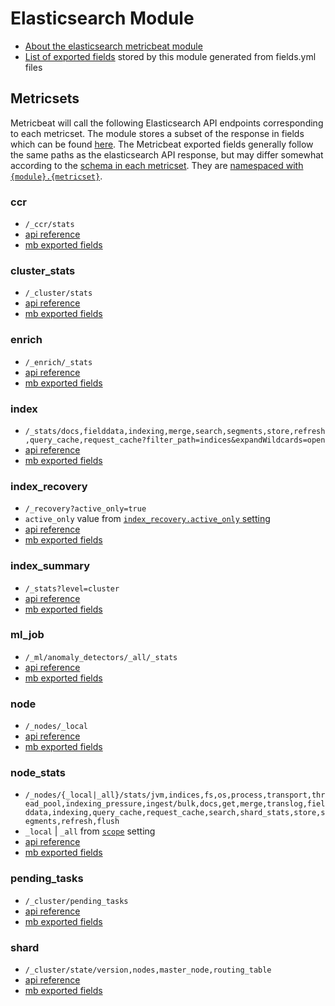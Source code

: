 # Elasticsearch Module

- [About the elasticsearch metricbeat module](https://www.elastic.co/guide/en/beats/metricbeat/current/metricbeat-module-elasticsearch.html)
- [List of exported fields](https://www.elastic.co/guide/en/beats/metricbeat/current/exported-fields-elasticsearch.html) stored by this module generated from fields.yml files

## Metricsets

Metricbeat will call the following Elasticsearch API endpoints corresponding to each metricset.  The module stores a subset of the response in fields which can be found [here](https://www.elastic.co/guide/en/beats/metricbeat/current/exported-fields-elasticsearch.html).  The Metricbeat exported fields generally follow the same paths as the elasticsearch API response, but may differ somewhat according to the [schema in each metricset](https://github.com/elastic/beats/blob/main/metricbeat/module/elasticsearch/node/data.go#L36).  They are [namespaced with `{module}.{metricset}`](https://github.com/elastic/beats/blob/main/metricbeat/module/elasticsearch/cluster_stats/data.go#L39).
### ccr
- `/_ccr/stats`
- [api reference](https://www.elastic.co/guide/en/elasticsearch/reference/current/ccr-get-stats.html)
- [mb exported fields](https://www.elastic.co/guide/en/beats/metricbeat/current/exported-fields-elasticsearch.html#_ccr)

### cluster_stats
- `/_cluster/stats`
- [api reference](https://www.elastic.co/guide/en/elasticsearch/reference/current/cluster-stats.html)
- [mb exported fields](https://www.elastic.co/guide/en/beats/metricbeat/current/exported-fields-elasticsearch.html#_cluster_stats)

### enrich
- `/_enrich/_stats`
- [api reference](https://www.elastic.co/guide/en/elasticsearch/reference/current/enrich-stats-api.html)
- [mb exported fields](https://www.elastic.co/guide/en/beats/metricbeat/current/exported-fields-elasticsearch.html#_enrich)

### index
-  `/_stats/docs,fielddata,indexing,merge,search,segments,store,refresh,query_cache,request_cache?filter_path=indices&expandWildcards=open`
- [api reference](https://www.elastic.co/guide/en/elasticsearch/reference/current/indices-stats.html)
- [mb exported fields](https://www.elastic.co/guide/en/beats/metricbeat/current/exported-fields-elasticsearch.html#_index_3)

### index_recovery
- `/_recovery?active_only=true`
- `active_only` value from [`index_recovery.active_only` setting](https://www.elastic.co/guide/en/beats/metricbeat/current/metricbeat-metricset-elasticsearch-index_recovery.html)
- [api reference](https://www.elastic.co/guide/en/elasticsearch/reference/current/indices-recovery.html)
- [mb exported fields](https://www.elastic.co/guide/en/beats/metricbeat/current/exported-fields-elasticsearch.html#_index_recovery)

### index_summary
- `/_stats?level=cluster`
- [api reference](https://www.elastic.co/guide/en/elasticsearch/reference/current/indices-stats.html)
- [mb exported fields](https://www.elastic.co/guide/en/beats/metricbeat/current/exported-fields-elasticsearch.html#_index_summary)

### ml_job
- `/_ml/anomaly_detectors/_all/_stats`
- [api reference](https://www.elastic.co/guide/en/elasticsearch/reference/current/ml-get-job.html)
- [mb exported fields](https://www.elastic.co/guide/en/beats/metricbeat/current/exported-fields-elasticsearch.html#_ml_job)

### node
- `/_nodes/_local`
- [api reference](https://www.elastic.co/guide/en/elasticsearch/reference/current/cluster-nodes-info.html)
- [mb exported fields](https://www.elastic.co/guide/en/beats/metricbeat/current/exported-fields-elasticsearch.html#_node_2)

### node_stats
- `/_nodes/{_local|_all}/stats/jvm,indices,fs,os,process,transport,thread_pool,indexing_pressure,ingest/bulk,docs,get,merge,translog,fielddata,indexing,query_cache,request_cache,search,shard_stats,store,segments,refresh,flush`
- `_local` | `_all` from [`scope`](https://www.elastic.co/guide/en/elasticsearch/reference/current/configuring-metricbeat.html#CO490-2) setting
- [api reference](https://www.elastic.co/guide/en/elasticsearch/reference/current/cluster-nodes-info.html)
- [mb exported fields](https://www.elastic.co/guide/en/beats/metricbeat/current/exported-fields-elasticsearch.html#_node_stats)
### pending_tasks
- `/_cluster/pending_tasks`
- [api reference](https://www.elastic.co/guide/en/elasticsearch/reference/current/cluster-pending.html)
- [mb exported fields](https://www.elastic.co/guide/en/beats/metricbeat/current/exported-fields-elasticsearch.html#_cluster_pending_task)
### shard
-  `/_cluster/state/version,nodes,master_node,routing_table`
- [api reference](https://www.elastic.co/guide/en/elasticsearch/reference/current/cluster-state.html)
- [mb exported fields](https://www.elastic.co/guide/en/beats/metricbeat/current/exported-fields-elasticsearch.html#_shard)
